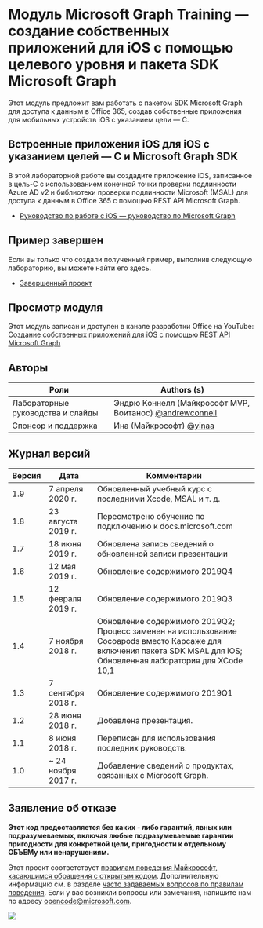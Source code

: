 # <a name="microsoft-graph-training-module---build-ios-native-apps-with-objective-c-and-the-microsoft-graph-sdk"></a>Модуль Microsoft Graph Training — создание собственных приложений для iOS с помощью целевого уровня и пакета SDK Microsoft Graph

Этот модуль предложит вам работать с пакетом SDK Microsoft Graph для доступа к данным в Office 365, создав собственные приложения для мобильных устройств iOS с указанием цели — C.

## <a name="lab---build-ios-native-apps-with-objective-c-and-the-microsoft-graph-sdk"></a>Встроенные приложения iOS для iOS с указанием целей — C и Microsoft Graph SDK

В этой лабораторной работе вы создадите приложение iOS, записанное в цель-C с использованием конечной точки проверки подлинности Azure AD v2 и библиотеки проверки подлинности Microsoft (MSAL) для доступа к данным в Office 365 с помощью REST API Microsoft Graph.

- [Руководство по работе с iOS — руководство по Microsoft Graph](https://docs.microsoft.com/graph/tutorials/ios-objectivec)

## <a name="completed-sample"></a>Пример завершен

Если вы только что создали полученный пример, выполнив следующую лабораторию, вы можете найти его здесь.

- [Завершенный проект](demo)

## <a name="watch-the-module"></a>Просмотр модуля

Этот модуль записан и доступен в канале разработки Office на YouTube: [Создание собственных приложений для iOS с помощью REST API Microsoft Graph](https://youtu.be/Gg8Qy1Dqyzw)

## <a name="contributors"></a>Авторы

|        Роли         |                                       Authors (s)                                       |
| -------------------- | ------------------------------------------------------------------------------------- |
| Лабораторные руководства и слайды | Эндрю Коннелл (Майкрософт MVP, Воитанос) [@andrewconnell](//github.com/andrewconnell) |
| Спонсор и поддержка    | Ина (Майкрософт) [@yinaa](//github.com/yinaa)                                  |

## <a name="version-history"></a>Журнал версий

| Версия |        Дата        |                                                               Комментарии                                                               |
| ------- | ------------------ | ------------------------------------------------------------------------------------------------------------------------------------ |
| 1.9     | 7 апреля 2020 г.      | Обновленный учебный курс с последними Xcode, MSAL и т. д.                                                                                     |
| 1.8     | 23 августа 2019 г.    | Пересмотрено обучение по подключению к docs.microsoft.com                                                                                |
| 1.7     | 18 июня 2019 г.      | Обновлена запись сведений о обновленной записи презентации                                                                                     |
| 1.6     | 12 мая 2019 г.       | Обновление содержимого 2019Q4                                                                                                               |
| 1.5     | 12 февраля 2019 г.  | Обновление содержимого 2019Q3                                                                                                               |
| 1.4     | 7 ноября 2018 г.   | Обновление содержимого 2019Q2; Процесс заменен на использование Cocoapods вместо Карсаже для включения пакета SDK MSAL для iOS; Обновленная лаборатория для XCode 10,1 |
| 1.3     | 7 сентября 2018 г.  | Обновление содержимого 2019Q1                                                                                                               |
| 1.2     | 28 июня 2018 г.      | Добавлена презентация.                                                                                                                    |
| 1.1     | 8 июня 2018 г.       | Переписан для использования последних руководств.                                                                                                    |
| 1.0     | ~ 24 ноября 2017 г. | Добавление сведений о продуктах, связанных с Microsoft Graph.                                                                                       |

## <a name="disclaimer"></a>Заявление об отказе

**Этот код предоставляется без каких _-_ либо гарантий, явных или подразумеваемых, включая любые подразумеваемые гарантии пригодности для конкретной цели, пригодности к отдельному ОБЪЕМу или ненарушениям.**

Этот проект соответствует [правилам поведения Майкрософт, касающимся обращения с открытым кодом](https://opensource.microsoft.com/codeofconduct/). Дополнительную информацию см. в разделе [часто задаваемых вопросов по правилам поведения](https://opensource.microsoft.com/codeofconduct/faq/). Если у вас возникли вопросы или замечания, напишите нам по адресу [opencode@microsoft.com](mailto:opencode@microsoft.com).

<img src="https://telemetry.sharepointpnp.com/msgraph-training-ios-objectivec" />
